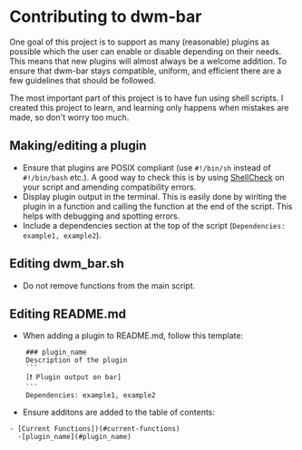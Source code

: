 # Contributing to dwm-bar
One goal of this project is to support as many (reasonable) plugins as possible which the user can enable or disable depending on their needs. This means that new plugins will almost always be a welcome addition.
To ensure that dwm-bar stays compatible, uniform, and efficient there are a few guidelines that should be followed.

The most important part of this project is to have fun using shell scripts. I created this project to learn, and learning only happens when mistakes are made, so don't worry too much.
## Making/editing a plugin
* Ensure that plugins are POSIX compliant (use ```#!/bin/sh``` instead of ```#!/bin/bash``` etc.). A good way to check this is by using [ShellCheck](https://www.shellcheck.net/) on your script and amending compatibility errors.
* Display plugin output in the terminal. This is easily done by wiriting the plugin in a function and calling the function at the end of the script. This helps with debugging and spotting errors.
* Include a dependencies section at the top of the script (```Dependencies: example1, example2```).
## Editing dwm_bar.sh
* Do not remove functions from the main script.
## Editing README.md
* When adding a plugin to README.md, follow this template:
```
    ### plugin_name
    Description of the plugin
    ```
    [❗ Plugin output on bar]
    ```
    Dependencies: example1, example2
```
* Ensure additons are added to the table of contents:
```
- [Current Functions])(#current-functions)
  -[plugin_name](#plugin_name)
```
